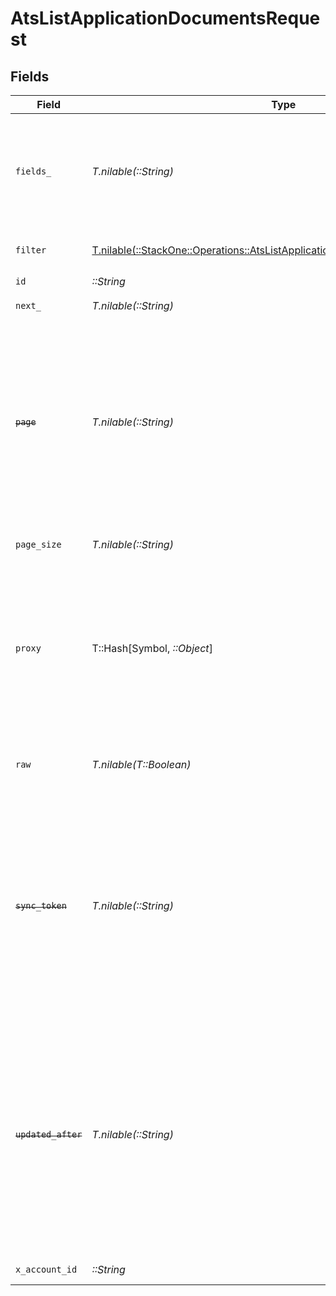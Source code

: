 # AtsListApplicationDocumentsRequest


## Fields

| Field                                                                                                                                                                                                  | Type                                                                                                                                                                                                   | Required                                                                                                                                                                                               | Description                                                                                                                                                                                            | Example                                                                                                                                                                                                |
| ------------------------------------------------------------------------------------------------------------------------------------------------------------------------------------------------------ | ------------------------------------------------------------------------------------------------------------------------------------------------------------------------------------------------------ | ------------------------------------------------------------------------------------------------------------------------------------------------------------------------------------------------------ | ------------------------------------------------------------------------------------------------------------------------------------------------------------------------------------------------------ | ------------------------------------------------------------------------------------------------------------------------------------------------------------------------------------------------------ |
| `fields_`                                                                                                                                                                                              | *T.nilable(::String)*                                                                                                                                                                                  | :heavy_minus_sign:                                                                                                                                                                                     | The comma separated list of fields that will be returned in the response (if empty, all fields are returned)                                                                                           | id,remote_id,name,path,type,category,category_id,remote_category_id,contents,created_at,updated_at,remote_url,file_format                                                                              |
| `filter`                                                                                                                                                                                               | [T.nilable(::StackOne::Operations::AtsListApplicationDocumentsQueryParamFilter)](../../models/operations/atslistapplicationdocumentsqueryparamfilter.md)                                               | :heavy_minus_sign:                                                                                                                                                                                     | ATS Document Filter                                                                                                                                                                                    |                                                                                                                                                                                                        |
| `id`                                                                                                                                                                                                   | *::String*                                                                                                                                                                                             | :heavy_check_mark:                                                                                                                                                                                     | N/A                                                                                                                                                                                                    |                                                                                                                                                                                                        |
| `next_`                                                                                                                                                                                                | *T.nilable(::String)*                                                                                                                                                                                  | :heavy_minus_sign:                                                                                                                                                                                     | The unified cursor                                                                                                                                                                                     |                                                                                                                                                                                                        |
| ~~`page`~~                                                                                                                                                                                             | *T.nilable(::String)*                                                                                                                                                                                  | :heavy_minus_sign:                                                                                                                                                                                     | : warning: ** DEPRECATED **: This will be removed in a future release, please migrate away from it as soon as possible.<br/><br/>The page number of the results to fetch                               |                                                                                                                                                                                                        |
| `page_size`                                                                                                                                                                                            | *T.nilable(::String)*                                                                                                                                                                                  | :heavy_minus_sign:                                                                                                                                                                                     | The number of results per page                                                                                                                                                                         |                                                                                                                                                                                                        |
| `proxy`                                                                                                                                                                                                | T::Hash[Symbol, *::Object*]                                                                                                                                                                            | :heavy_minus_sign:                                                                                                                                                                                     | Query parameters that can be used to pass through parameters to the underlying provider request by surrounding them with 'proxy' key                                                                   |                                                                                                                                                                                                        |
| `raw`                                                                                                                                                                                                  | *T.nilable(T::Boolean)*                                                                                                                                                                                | :heavy_minus_sign:                                                                                                                                                                                     | Indicates that the raw request result is returned                                                                                                                                                      |                                                                                                                                                                                                        |
| ~~`sync_token`~~                                                                                                                                                                                       | *T.nilable(::String)*                                                                                                                                                                                  | :heavy_minus_sign:                                                                                                                                                                                     | : warning: ** DEPRECATED **: This will be removed in a future release, please migrate away from it as soon as possible.<br/><br/>The sync token to select the only updated results                     |                                                                                                                                                                                                        |
| ~~`updated_after`~~                                                                                                                                                                                    | *T.nilable(::String)*                                                                                                                                                                                  | :heavy_minus_sign:                                                                                                                                                                                     | : warning: ** DEPRECATED **: This will be removed in a future release, please migrate away from it as soon as possible.<br/><br/>Use a string with a date to only select results updated after that given date | 2020-01-01T00:00:00.000Z                                                                                                                                                                               |
| `x_account_id`                                                                                                                                                                                         | *::String*                                                                                                                                                                                             | :heavy_check_mark:                                                                                                                                                                                     | The account identifier                                                                                                                                                                                 |                                                                                                                                                                                                        |